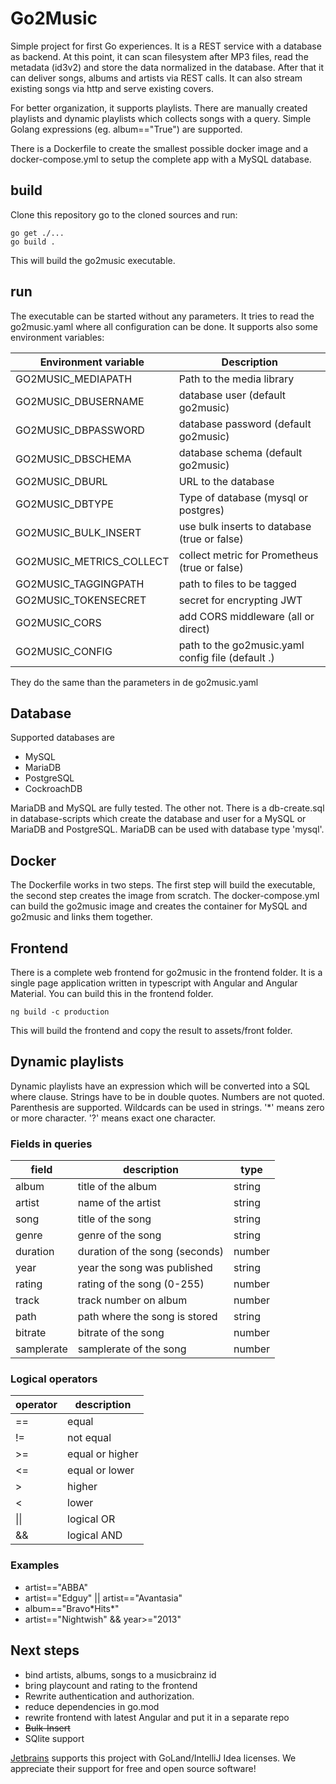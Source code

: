 # Go2Music

Simple project for first Go experiences.
It is a REST service with a database as backend. At this point, it can scan filesystem after MP3 files, read the metadata (id3v2) and store the data normalized in the database. After that it can deliver songs, albums and artists via REST calls.
It can also stream existing songs via http and serve existing covers.

For better organization, it supports playlists. There are manually created playlists and dynamic playlists which collects songs with a query. Simple Golang expressions (eg. album=="True") are supported.

There is a Dockerfile to create the smallest possible docker image and a docker-compose.yml to setup the complete app with a MySQL database.

## build

Clone this repository go to the cloned sources and run:

    go get ./...
    go build .

This will build the go2music executable.

## run

The executable can be started without any parameters. It tries to read the go2music.yaml where all configuration can be done. It supports also some environment variables:

| Environment variable     | Description                                       |
|--------------------------|---------------------------------------------------|
| GO2MUSIC_MEDIAPATH       | Path to the media library                         |
| GO2MUSIC_DBUSERNAME      | database user (default go2music)                  |
| GO2MUSIC_DBPASSWORD      | database password (default go2music)              |
| GO2MUSIC_DBSCHEMA        | database schema (default go2music)                |
| GO2MUSIC_DBURL           | URL to the database                               |
| GO2MUSIC_DBTYPE          | Type of database (mysql or postgres)              |
| GO2MUSIC_BULK_INSERT     | use bulk inserts to database (true or false)      |
| GO2MUSIC_METRICS_COLLECT | collect metric for Prometheus (true or false)     |
| GO2MUSIC_TAGGINGPATH     | path to files to be tagged                        |
| GO2MUSIC_TOKENSECRET     | secret for encrypting JWT                         |
| GO2MUSIC_CORS            | add CORS middleware (all or direct)               |
| GO2MUSIC_CONFIG          | path to the go2music.yaml config file (default .) |

They do the same than the parameters in de go2music.yaml

## Database

Supported databases are
* MySQL
* MariaDB
* PostgreSQL
* CockroachDB

MariaDB and MySQL are fully tested. The other not. There is a db-create.sql in database-scripts which create the database and user for a MySQL or MariaDB and PostgreSQL.
MariaDB can be used with database type 'mysql'.

## Docker

The Dockerfile works in two steps. The first step will build the executable, the second step creates the image from scratch.
The docker-compose.yml can build the go2music image and creates the container for MySQL and go2music and links them together.

## Frontend

There is a complete web frontend for go2music in the frontend folder. It is a single page application written in typescript with Angular and Angular Material. You can build this in the frontend folder.
```
ng build -c production
```
This will build the frontend and copy the result to assets/front folder.

## Dynamic playlists
Dynamic playlists have an expression which will be converted into a SQL where clause.
Strings have to be in double quotes. Numbers are not quoted. Parenthesis are supported. Wildcards can be used in strings. '*' means zero or more character. '?' means exact one character.

### Fields in queries
| field    | description                    | type   |
|----------|--------------------------------|--------|
| album    | title of the album             | string |
| artist   | name of the artist             | string |
| song     | title of the song              | string |
| genre    | genre of the song              | string |
| duration | duration of the song (seconds) | number |
| year     | year the song was published    | string |
| rating   | rating of the song (0-255)     | number |
| track | track number on album             | number |
| path | path where the song is stored      | string |
| bitrate | bitrate of the song             | number |
| samplerate | samplerate of the song       | number |

### Logical operators
| operator | description     |
|----------|-----------------|
| ==       | equal           |
| !=       | not equal       |
| >=       | equal or higher |
| <=       | equal or lower  |
| \>       | higher          |
| <        | lower           |
| \|\| | logical OR |
| && | logical AND |

### Examples
- artist=="ABBA"
- artist=="Edguy" || artist=="Avantasia"
- album=="Bravo\*Hits\*"
- artist=="Nightwish" && year>="2013"

## Next steps

- bind artists, albums, songs to a musicbrainz id
- bring playcount and rating to the frontend
- Rewrite authentication and authorization.
- reduce dependencies in go.mod
- rewrite frontend with latest Angular and put it in a separate repo
- ~~Bulk-Insert~~
- SQlite support

[Jetbrains](https://www.jetbrains.com/?from=go2music) supports this project with GoLand/IntelliJ Idea licenses. We appreciate their support for free and open source software!
